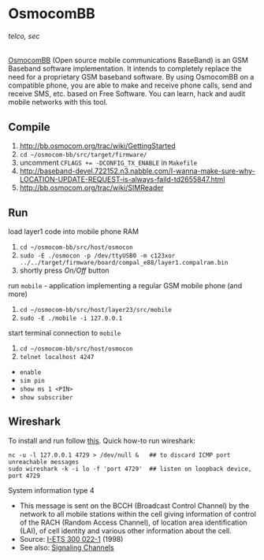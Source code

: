 # OsmocomBB
###### telco, sec

[OsmocomBB](http://bb.osmocom.org/trac/) (Open source mobile communications BaseBand) is an GSM Baseband software implementation. It intends to completely replace the need for a proprietary GSM baseband software. By using OsmocomBB on a compatible phone, you are able to make and receive phone calls, send and receive SMS, etc. based on Free Software. You can learn, hack and audit mobile networks with this tool.

## Compile
 1. http://bb.osmocom.org/trac/wiki/GettingStarted
 1. `cd ~/osmocom-bb/src/target/firmware/`
 1. uncomment `CFLAGS += -DCONFIG_TX_ENABLE` in `Makefile`
 1. http://baseband-devel.722152.n3.nabble.com/I-wanna-make-sure-why-LOCATION-UPDATE-REQUEST-is-always-faild-td2655847.html
 1. http://bb.osmocom.org/trac/wiki/SIMReader

## Run
load layer1 code into mobile phone RAM

 1. `cd ~/osmocom-bb/src/host/osmocon`
 1. `sudo -E ./osmocon -p /dev/ttyUSB0 -m c123xor ../../target/firmware/board/compal_e88/layer1.compalram.bin`
 1. shortly press _On/Off_ button

run `mobile` - application implementing a regular GSM mobile phone (and more)

 1. `cd ~/osmocom-bb/src/host/layer23/src/mobile`
 1. `sudo -E ./mobile -i 127.0.0.1`

start terminal connection to `mobile`

 1. `cd ~/osmocom-bb/src/host/osmocon`
 1. `telnet localhost 4247`
  * `enable`
  * `sim pin`
  * `show ms 1 <PIN>`
  * `show subscriber`

## Wireshark

To install and run follow [this](http://bb.osmocom.org/trac/wiki/WiresharkIntegration). Quick how-to run wireshark:

    nc -u -l 127.0.0.1 4729 > /dev/null &   ## to discard ICMP port unreachable messages
    sudo wireshark -k -i lo -f 'port 4729'  ## listen on loopback device, port 4729

System information type 4

 * This message is sent on the BCCH (Broadcast Control Channel) by the network to all mobile stations within the cell giving information of control of the RACH (Random Access Channel), of location area identification (LAI), of cell identity and various other information about the cell.
 * Source: [I-ETS 300 022-1](http://www.scribd.com/doc/58945903/46/System-information-type-4) (1998)
 * See also: [Signaling Channels](http://www.gsmfordummies.com/tdma/logical.shtml)
